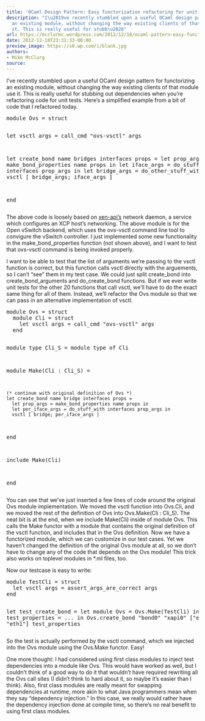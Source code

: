 ```yaml
---
title: 'OCaml Design Pattern: Easy functorization refactoring for unit testing'
description: "I\u2019ve recently stumbled upon a useful OCaml design pattern for functorizing
  an existing module, without changing the way existing clients of that module use
  it. This is really useful for stubb\u2026"
url: https://mcclurmc.wordpress.com/2012/12/18/ocaml-pattern-easy-functor/
date: 2012-12-18T23:31:33-00:00
preview_image: https://s0.wp.com/i/blank.jpg
authors:
- Mike McClurg
source:
---
```


<p>I’ve recently stumbled upon a useful OCaml design pattern for functorizing an existing module, without changing the way existing clients of that module use it. This is really useful for stubbing out dependencies when you’re refactoring code for unit tests. Here’s a simplified example from a bit of code that I refactored today.</p>
<pre class="brush: plain; title: ; notranslate">module Ovs = struct

  let vsctl args = call_cmd "ovs-vsctl" args

  let create_bond name bridges interfaces props =
    let prop_args = make_bond_properties name props in
    let iface_args = do_stuff_with interfaces prop_args in
    let bridge_args = do_other_stuff_with bridges in
    vsctl [ bridge_args; iface_args ]

end
</pre>
<p>The above code is loosely based on <a href="https://mcclurmc.wordpress.com/feed/github.com/xen-org/xen-api">xen-api’s</a> network daemon, a service which configures an XCP host’s networking. The above module is for the Open vSwitch backend, which uses the ovs-vsctl command line tool to convigure the vSwitch controller. I just implemented some new functionality in the make_bond_properties function (not shown above), and I want to test that ovs-vsctl command is being invoked properly.</p>
<p>I want to be able to test that the list of arguments we’re passing to the vsctl function is correct, but this function calls vsctl directly with the arguements, so I can’t “see” them in my test case. We could just split create_bond into create_bond_arguments and do_create_bond functions. But if we ever write unit tests for the other 20 functions that call vsctl, we’ll have to do the exact same thing for all of them. Instead, we’ll refactor the Ovs module so that we can pass in an alternative implementation of vsctl.</p>
<pre class="brush: plain; title: ; notranslate">module Ovs = struct
  module Cli = struct
    let vsctl args = call_cmd "ovs-vsctl" args
  end

  module type Cli_S = module type of Cli

  module Make(Cli : Cli_S) =

    (* continue with original definition of Ovs *)
    let create_bond name bridge interfaces props =
      let prop_args = make_bond_properties name props in
      let per_iface_args = do_stuff_with interfaces prop_args in
      vsctl [ bridge; per_iface_args ]

  end

  include Make(Cli)

end
</pre>
<p>You can see that we’ve just inserted a few lines of code around the original Ovs module implementation. We moved the vsctl function into Ovs.Cli, and we moved the rest of the definition of Ovs into Ovs.Make(Cli : Cli_S). The neat bit is at the end, when we include Make(Cli) inside of module Ovs. This calls the Make functor with a module that contains the original definition of the vsctl function, and includes that in the Ovs definition. Now we have a functorized module, which we can customize in our test cases. Yet we haven’t changed the definition of the original Ovs module at all, so we don’t have to change any of the code that depends on the Ovs module! This trick also works on toplevel modules in *.ml files, too.</p>
<p>Now our testcase is easy to write:</p>
<pre class="brush: plain; title: ; notranslate">module TestCli = struct
  let vsctl args = assert_args_are_correct args
end

let test_create_bond =
  let module Ovs = Ovs.Make(TestCli) in
  let test_properties = ... in
  Ovs.create_bond "bond0" "xapi0" ["eth0"; "eth1"] test_properties
</pre>
<p>So the test is actually performed by the vsctl command, which we injected into the Ovs module using the Ovs.Make functor. Easy!</p>
<p>One more thought: I had considered using first class modules to inject test dependencies into a module like Ovs. This would have worked as well, but I couldn’t think of a good way to do it that wouldn’t have required rewriting all the Ovs call sites (I didn’t think to hard about it, so maybe it’s easier than I think). Also, first class modules are really meant for swapping dependencies at runtime, more akin to what Java programmers mean when they say “dependency injection.” In this case, we really would rather have the dependency injection done at compile time, so there’s no real benefit to using first class modules.</p>

